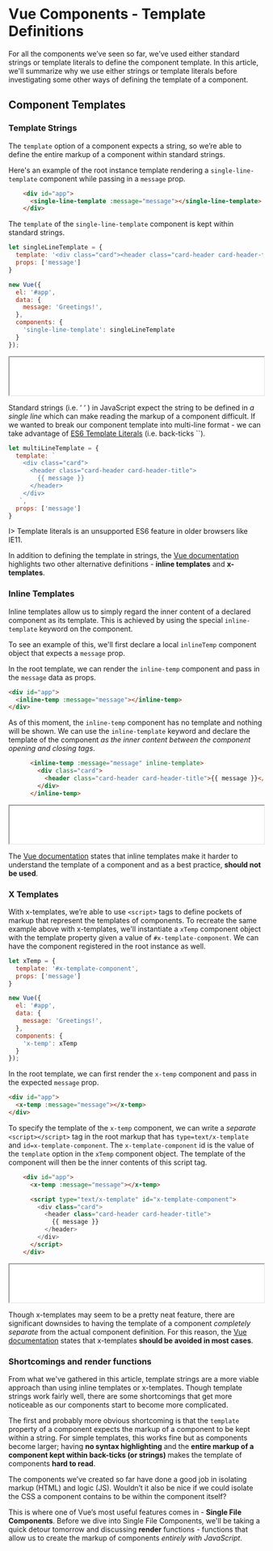 # Vue Components - Template Definitions

For all the components we’ve seen so far, we’ve used either standard strings or template literals to define the component template. In this article, we'll summarize why we use either strings or template literals before investigating some other ways of defining the template of a component.

## Component Templates

### Template Strings

The `template` option of a component expects a string, so we’re able to define the entire markup of a component within standard strings.

Here's an example of the root instance template rendering a `single-line-template` component while passing in a `message` prop.

```html
    <div id="app">
      <single-line-template :message="message"></single-line-template>
    </div>
```

The `template` of the `single-line-template` component is kept within standard strings.

```javascript
let singleLineTemplate = {
  template: '<div class="card"><header class="card-header card-header-title">{{ message }}</header></div>',
  props: ['message']
}

new Vue({
  el: '#app',
  data: {
    message: 'Greetings!',
  },
  components: {
    'single-line-template': singleLineTemplate
  }
});
```

<iframe src='./src/standard-strings-template/index.html'
        height="75"
        scrolling="no"
        style='display: block; margin: 0 auto; width: 100%'>
</iframe>

Standard strings (i.e. ‘ ‘ ) in JavaScript expect the string to be defined in _a single line_ which can make reading the markup of a component difficult. If we wanted to break our component template into multi-line format - we can take advantage of [ES6 Template Literals](https://developer.mozilla.org/en-US/docs/Web/JavaScript/Reference/Template_literals) (i.e. back-ticks ``).

```javascript
let multiLineTemplate = {
  template: `
    <div class="card">
      <header class="card-header card-header-title">
        {{ message }}
      </header>
    </div>
   `,
  props: ['message']
}
```

I> Template literals is an unsupported ES6 feature in older browsers like IE11.

In addition to defining the template in strings, the [Vue documentation](https://vuejs.org/v2/guide/components-edge-cases.html#Alternate-Template-Definitions) highlights two other alternative definitions - **inline templates** and **x-templates**.

### Inline Templates

Inline templates allow us to simply regard the inner content of a declared component as its template. This is achieved by using the special `inline-template` keyword on the component.

To see an example of this, we'll first declare a local `inlineTemp` component object that expects a `message` prop.

In the root template, we can render the `inline-temp` component and pass in the `message` data as props.

```html
<div id="app">
  <inline-temp :message="message"></inline-temp>
</div>
```

As of this moment, the `inline-temp` component has no template and nothing will be shown. We can use the `inline-template` keyword and declare the template of the component _as the inner content between the component opening and closing tags_.

```html
      <inline-temp :message="message" inline-template>
        <div class="card">
          <header class="card-header card-header-title">{{ message }}</header>
        </div>
      </inline-temp>
```

<iframe src='./src/inline-template/index.html'
        height="75"
        scrolling="no"
        style='display: block; margin: 0 auto; width: 100%'>
</iframe>

The [Vue documentation](https://vuejs.org/v2/guide/components-edge-cases.html#Inline-Templates) states that inline templates make it harder to understand the template of a component and as a best practice, **should not be used**. 

### X Templates

With x-templates, we’re able to use `<script>` tags to define pockets of markup that represent the templates of components. To recreate the same example above with x-templates, we'll instantiate a `xTemp` component object with the template property given a value of `#x-template-component`. We can have the component registered in the root instance as well.

```javascript
let xTemp = {
  template: '#x-template-component',
  props: ['message']
}

new Vue({
  el: '#app',
  data: {
    message: 'Greetings!',
  },
  components: {
    'x-temp': xTemp
  }
});
```

In the root template, we can first render the `x-temp` component and pass in the expected `message` prop.

```html
<div id="app">
  <x-temp :message="message"></x-temp>
</div>
```

To specify the template of the `x-temp` component, we can write a _separate_ `<script></script>` tag in the root markup that has `type=text/x-template` and `id=x-template-component`. The `x-template-component` id is the value of the `template` option in the `xTemp` component object. The template of the component will then be the inner contents of this script tag.

```html
    <div id="app">
      <x-temp :message="message"></x-temp>

      <script type="text/x-template" id="x-template-component">
        <div class="card">
          <header class="card-header card-header-title">
            {{ message }}
          </header>
        </div>
      </script>
    </div>
```

<iframe src='./src/x-template/index.html'
        height="75"
        scrolling="no"
        style='display: block; margin: 0 auto; width: 100%'>
</iframe>

Though x-templates may seem to be a pretty neat feature, there are significant downsides to having the template of a component _completely separate_ from the actual component definition. For this reason, the [Vue documentation](https://vuejs.org/v2/guide/components-edge-cases.html#X-Templates) states that x-templates **should be avoided in most cases**.

### Shortcomings and render functions

From what we've gathered in this article, template strings are a more viable approach than using inline templates or x-templates. Though template strings work fairly well, there are some shortcomings that get more noticeable as our components start to become more complicated.

The first and probably more obvious shortcoming is that the `template` property of a component expects the markup of a component to be kept within a string. For simple templates, this works fine but as components become larger; having **no syntax highlighting** and the **entire markup of a component kept within back-ticks (or strings)** makes the template of components **hard to read**.

The components we’ve created so far have done a good job in isolating markup (HTML) and logic (JS). Wouldn’t it also be nice if we could isolate the CSS a component contains to be within the component itself?

This is where one of Vue’s most useful features comes in - **Single File Components**. Before we dive into Single File Components, we'll be taking a quick detour tomorrow and discussing **render** functions - functions that allow us to create the markup of components _entirely with JavaScript_.
